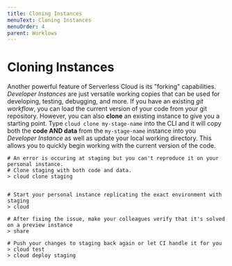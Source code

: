 ```yaml
---
title: Cloning Instances
menuText: Cloning Instances
menuOrder: 4
parent: Worklows
---
```


# Cloning Instances

Another powerful feature of Serverless Cloud is its "forking" capabilities. _Developer Instances_ are just versatile working copies that can be used for developing, testing, debugging, and more. If you have an existing _git workflow_, you can load the current version of your code from your git repository. However, you can also **clone** an existing instance to give you a starting point. Type `cloud clone my-stage-name` into the CLI and it will copy both the **code AND data** from the `my-stage-name` instance into you _Developer Instance_ as well as update your local working directory. This allows you to quickly begin working with the current version of the code.

```
# An error is occuring at staging but you can't reproduce it on your personal instance. 
# Clone staging with both code and data. 
> cloud clone staging


# Start your personal instance replicating the exact environment with staging
> cloud

# After fixing the issue, make your colleagues verify that it's solved on a preview instance
> share 

# Push your changes to staging back again or let CI handle it for you
> cloud test
> cloud deploy staging
```
